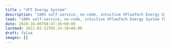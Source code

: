 ```yaml
---
title : "VFT Energy System"
description: "100% self-service, no-code, intuitive VFlowTech Energy System for 500x rapid implementation of enterprise Energy System."
lead: "100% self-service, no-code, intuitive VFlowTech Energy System for 500x rapid implementation of enterprise Energy System."
date: 2020-10-06T08:47:36+00:00
lastmod: 2021-02-12T05:24:30+00:00
draft: false
images: []
---
```


